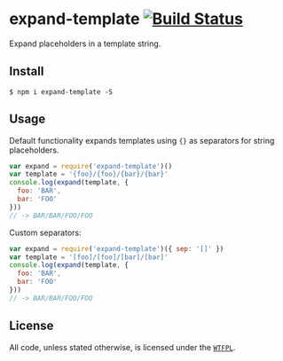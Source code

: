 # expand-template [![Build Status](https://travis-ci.org/ralphtheninja/expand-template.svg?branch=master)](https://travis-ci.org/ralphtheninja/expand-template)

Expand placeholders in a template string.

## Install

```
$ npm i expand-template -S
```

## Usage

Default functionality expands templates using `{}` as separators for string placeholders.

```js
var expand = require('expand-template')()
var template = '{foo}/{foo}/{bar}/{bar}'
console.log(expand(template, {
  foo: 'BAR',
  bar: 'FOO'
}))
// -> BAR/BAR/FOO/FOO
```

Custom separators:

```js
var expand = require('expand-template')({ sep: '[]' })
var template = '[foo]/[foo]/[bar]/[bar]'
console.log(expand(template, {
  foo: 'BAR',
  bar: 'FOO'
}))
// -> BAR/BAR/FOO/FOO
```

## License
All code, unless stated otherwise, is licensed under the [`WTFPL`](http://www.wtfpl.net/txt/copying/).
